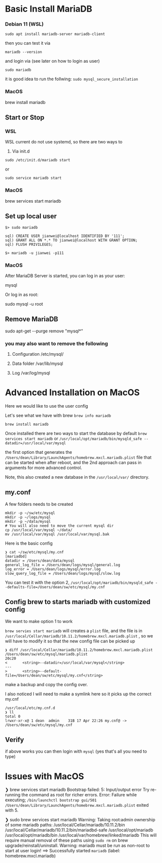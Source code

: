 



# Basic Install MariaDB


### Debian 11 (WSL)

```
sudo apt install mariadb-server mariadb-client
```
then you can test it via

```
mariadb --version
```

and login via (see later on how to login as user)

`sudo mariadb`

it is good idea to run the follwing:
`sudo mysql_secure_installation`

### MacOS
brew install mariadb


## Start or Stop
### WSL
WSL current do not use systemd, so there are two ways to
1. Via init.d
```
sudo /etc/init.d/mariadb start
```

or 
```
sudo service mariadb start
```
### MacOS
brew services start mariadb

## Set up local user

```
$> sudo mariadb

sql) CREATE USER jianwei@localhost IDENTIFIED BY '111';
sql) GRANT ALL ON *.* TO jianwei@localhost WITH GRANT OPTION;
sql) FLUSH PRIVILEGES;

$> mariadb -u jianwei -p111
```

### MacOS
After MariaDB Server is started, you can log in as your user:

mysql

Or log in as root:

sudo mysql -u root


## Remove MariaDB

sudo apt-get  --purge remove "mysql*"

### you may also want to remove the following

1. Configuration
/etc/mysql/

2. Data folder
/var/lib/mysql

3. Log
/var/log/mysql


# Advanced Installation on MacOS
Here we would like to use the user config

Let's see what we have with brew
`brew info mariadb`

`brew install mariadb`

Once installed there are two ways to start the database by default
`brew services start mariadb`
or
`/usr/local/opt/mariadb/bin/mysqld_safe --datadir=/usr/local/var/mysql`

the first option that generates the `/Users/dean/Library/LaunchAgents/homebrew.mxcl.mariadb.plist` file that can be started when after reboot, and the 2nd approach can pass in arguments for more advanced control.

Note, this also created a new database in the `/usr/local/var/` directory.

## my.conf
A few folders needs to be created
```
mkdir -p ~/sw/etc/mysql
mkdir -p ~/logs/mysql
mkdir -p ~/data/mysql
# You will also need to move the current mysql dir
cp /usr/local/var/mysql ~/data/
mv /usr/local/var/mysql /usr/local/var/mysql.bak
```
Here is the basic config
```
❯ cat ~/sw/etc/mysql/my.cnf
[mariadbd]
datadir = /Users/dean/data/mysql
general_log_file = /Users/dean/logs/mysql/general.log
log_error = /Users/dean/logs/mysql/error.log
slow_query_log_file = /Users/dean/logs/mysql/slow.log
```
You can test it with the option 2,
`/usr/local/opt/mariadb/bin/mysqld_safe --defaults-file=/Users/dean/sw/etc/mysql/my.cnf`

## Config brew to starts mariadb with customized config
We want to make option 1 to work

`brew servies start mariadb`  will creates a `plist` file, and the file is in `/usr/local/Cellar/mariadb/10.11.2/homebrew.mxcl.mariadb.plist` , so we will have to modify it so that the new config file can be picked up

```
❯ diff /usr/local/Cellar/mariadb/10.11.2/homebrew.mxcl.mariadb.plist /Users/dean/sw/etc/mysql/mariadb.plist
20c20
< 		<string>--datadir=/usr/local/var/mysql</string>
---
> 		<string>--default-file=/Users/dean/sw/etc/mysql/my.cnf</string>
```

make a backup and copy the config over.

I also noticed I will need to make a symlink here so it picks up the correct my.cnf
```
/usr/local/etc/my.cnf.d
❯ ll
total 0
lrwxr-xr-x@ 1 dean  admin    31B 17 Apr 22:26 my.cnf@ -> /Users/dean/sw/etc/mysql/my.cnf

```

## Verify
if above works you can then login with `mysql`  (yes that's all you need to type)


# Issues with MacOS
❯ brew services start mariadb
Bootstrap failed: 5: Input/output error
Try re-running the command as root for richer errors.
Error: Failure while executing; `/bin/launchctl bootstrap gui/501 /Users/dean/Library/LaunchAgents/homebrew.mxcl.mariadb.plist` exited with 5.







❯ sudo brew services start mariadb
Warning: Taking root:admin ownership of some mariadb paths:
  /usr/local/Cellar/mariadb/10.11.2/bin
  /usr/local/Cellar/mariadb/10.11.2/bin/mariadbd-safe
  /usr/local/opt/mariadb
  /usr/local/opt/mariadb/bin
  /usr/local/var/homebrew/linked/mariadb
This will require manual removal of these paths using `sudo rm` on
brew upgrade/reinstall/uninstall.
Warning: mariadb must be run as non-root to start at user login!
==> Successfully started `mariadb` (label: homebrew.mxcl.mariadb)
